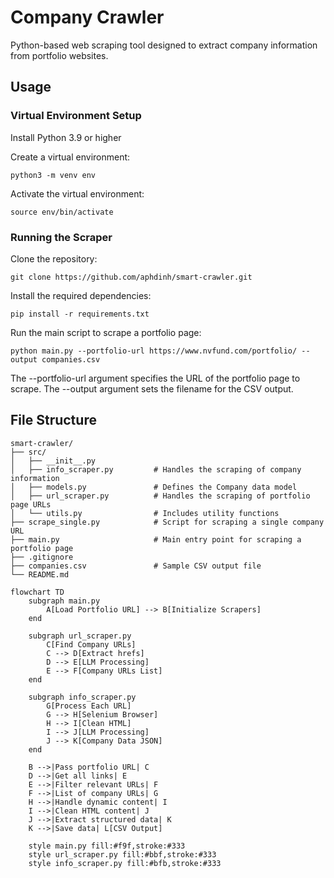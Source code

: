 # Company Crawler

 Python-based web scraping tool designed to extract company information from portfolio websites.

## Usage

### Virtual Environment Setup

Install Python 3.9 or higher 

Create a virtual environment:

```
python3 -m venv env
```

Activate the virtual environment:

```
source env/bin/activate
```

### Running the Scraper

Clone the repository:

```
git clone https://github.com/aphdinh/smart-crawler.git
```

Install the required dependencies:

```
pip install -r requirements.txt
```

Run the main script to scrape a portfolio page:

```
python main.py --portfolio-url https://www.nvfund.com/portfolio/ --output companies.csv
```

The --portfolio-url argument specifies the URL of the portfolio page to scrape.
The --output argument sets the filename for the CSV output.

## File Structure

```
smart-crawler/
├── src/
│   ├── __init__.py
│   ├── info_scraper.py         # Handles the scraping of company information
│   ├── models.py               # Defines the Company data model
│   ├── url_scraper.py          # Handles the scraping of portfolio page URLs
│   └── utils.py                # Includes utility functions
├── scrape_single.py            # Script for scraping a single company URL
├── main.py                     # Main entry point for scraping a portfolio page
├── .gitignore
├── companies.csv               # Sample CSV output file
└── README.md
```
```mermaid
flowchart TD
    subgraph main.py
        A[Load Portfolio URL] --> B[Initialize Scrapers]
    end

    subgraph url_scraper.py
        C[Find Company URLs]
        C --> D[Extract hrefs]
        D --> E[LLM Processing]
        E --> F[Company URLs List]
    end

    subgraph info_scraper.py
        G[Process Each URL]
        G --> H[Selenium Browser]
        H --> I[Clean HTML]
        I --> J[LLM Processing]
        J --> K[Company Data JSON]
    end

    B -->|Pass portfolio URL| C
    D -->|Get all links| E
    E -->|Filter relevant URLs| F
    F -->|List of company URLs| G
    H -->|Handle dynamic content| I
    I -->|Clean HTML content| J
    J -->|Extract structured data| K
    K -->|Save data| L[CSV Output]

    style main.py fill:#f9f,stroke:#333
    style url_scraper.py fill:#bbf,stroke:#333
    style info_scraper.py fill:#bfb,stroke:#333
```

